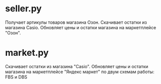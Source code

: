 # seller.py 
Получает артикулы товаров магазина Озон. Скачивает остатки из магазина Сasio. Обновляет цены и остатки магазина на маркетплейсе "Озон". 

# market.py 
Скачивает остатки из магазина "Сasio". Обновляет цены и остатки магазина на маркетплейсе "Яндекс маркет" по двум схемам работы: FBS и DBS
